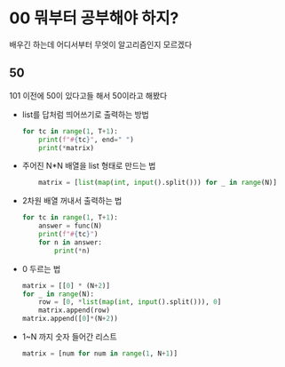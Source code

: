 # 00 뭐부터 공부해야 하지?

배우긴 하는데 어디서부터 무엇이 알고리즘인지 모르겠다



## 50

101 이전에 50이 있다고들 해서 50이라고 해봤다

* list를 답처럼 띄어쓰기로 출력하는 방법

  ```python
  for tc in range(1, T+1):
      print(f"#{tc}", end=" ")
      print(*matrix)
  ```

  

* 주어진 N*N 배열을 list 형태로 만드는 법

  ```python
      matrix = [list(map(int, input().split())) for _ in range(N)]
  ```

  

* 2차원 배열 꺼내서 출력하는 법

  ```python
  for tc in range(1, T+1):
      answer = func(N)
      print(f"#{tc}")
      for n in answer:
          print(*n)
  ```
  
  
  
* 0 두르는 법

  ```python
  matrix = [[0] * (N+2)]
  for _ in range(N):
      row = [0, *list(map(int, input().split())), 0]
      matrix.append(row)
  matrix.append([0]*(N+2))
  ```




* 1~N 까지 숫자 들어간 리스트

  ```python
  matrix = [num for num in range(1, N+1)]
  ```













